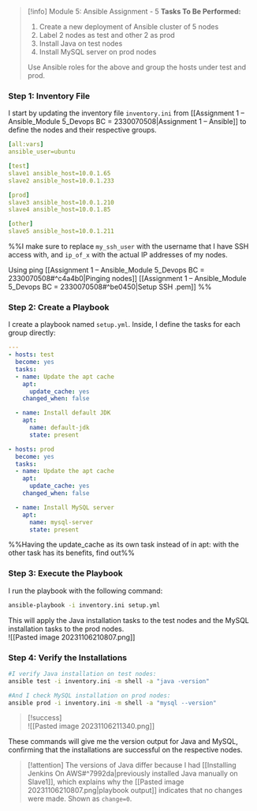 
> [!info] Module 5: Ansible Assignment - 5
> **Tasks To Be Performed:** 
> 1. Create a new deployment of Ansible cluster of 5 nodes 
> 2. Label 2 nodes as test and other 2 as prod 
> 3. Install Java on test nodes 
> 4. Install MySQL server on prod nodes 
> 
> Use Ansible roles for the above and group the hosts under test and prod.

### Step 1: Inventory File

I start by updating the inventory file `inventory.ini` from [[Assignment 1 – Ansible_Module 5_Devops BC = 2330070508|Assignment 1 – Ansible]] to define the nodes and their respective groups.

```yaml
[all:vars]
ansible_user=ubuntu

[test]
slave1 ansible_host=10.0.1.65 
slave2 ansible_host=10.0.1.233

[prod]
slave3 ansible_host=10.0.1.210
slave4 ansible_host=10.0.1.85

[other]
slave5 ansible_host=10.0.1.211
```
%%I make sure to replace `my_ssh_user` with the username that I have SSH access with, and `ip_of_x` with the actual IP addresses of my nodes.

Using ping [[Assignment 1 – Ansible_Module 5_Devops BC = 2330070508#^c4a4b0|Pinging nodes]]
[[Assignment 1 – Ansible_Module 5_Devops BC = 2330070508#^be0450|Setup SSH .pem]]
%%

### Step 2: Create a Playbook

I create a playbook named `setup.yml`. Inside, I define the tasks for each group directly:

```yaml
---
- hosts: test
  become: yes
  tasks:
  - name: Update the apt cache
    apt:
      update_cache: yes
    changed_when: false

  - name: Install default JDK
    apt:
      name: default-jdk
      state: present

- hosts: prod
  become: yes
  tasks:
  - name: Update the apt cache
    apt:
      update_cache: yes
    changed_when: false

  - name: Install MySQL server
    apt:
      name: mysql-server
      state: present
```
%%Having the update_cache as its own task instead of in apt: with the other task has its benefits, find out%%

### Step 3: Execute the Playbook

I run the playbook with the following command:
```bash
ansible-playbook -i inventory.ini setup.yml
```
This will apply the Java installation tasks to the test nodes and the MySQL installation tasks to the prod nodes.
<br>![[Pasted image 20231106210807.png]]
### Step 4: Verify the Installations
```bash
#I verify Java installation on test nodes:
ansible test -i inventory.ini -m shell -a "java -version"

#And I check MySQL installation on prod nodes:
ansible prod -i inventory.ini -m shell -a "mysql --version"
```

> [!success]
> <br>![[Pasted image 20231106211340.png]]

These commands will give me the version output for Java and MySQL, confirming that the installations are successful on the respective nodes.

> [!attention]
> The versions of Java differ because I had [[Installing Jenkins On AWS#^7992da|previously installed Java manually on Slave1]], which explains why the [[Pasted image 20231106210807.png|playbook output]] indicates that no changes were made. Shown as `change=0`.

